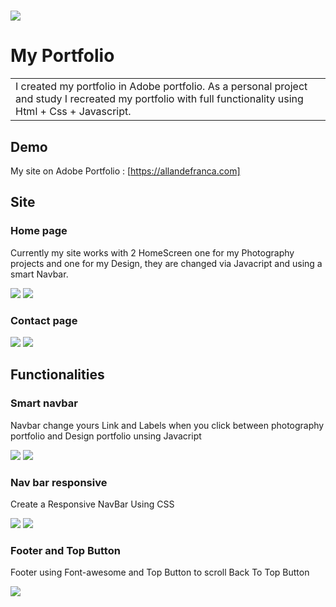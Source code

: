# 

![](https://cdn.myportfolio.com/711ff2ad-6572-4abf-8389-6af5798d3db0/0abf90b7-56be-4f31-9ccb-a2e3dff42a08_rw_1920.png?h=390ec2f3ef209d5387976fa5f9e0cbfb)

# My Portfolio

<table>
<tr>
<td>
    I created my portfolio in Adobe portfolio. As a personal project and study I recreated my portfolio with full functionality using Html + Css + Javascript.
</td>
</tr>
</table>

## Demo

My site on Adobe Portfolio :  [https://allandefranca.com]

## Site

### Home page

Currently my site works with 2 HomeScreen one for my Photography projects and one for my Design, they are changed via Javacript and using a smart Navbar.

![](https://cdn.myportfolio.com/711ff2ad-6572-4abf-8389-6af5798d3db0/f562ce46-25ef-4e1d-a294-8cb1ba5d28b6_rw_1920.png?h=af8b21698d645b893d9c7e7fa6b34443)
![](https://cdn.myportfolio.com/711ff2ad-6572-4abf-8389-6af5798d3db0/0abf90b7-56be-4f31-9ccb-a2e3dff42a08_rw_1920.png?h=390ec2f3ef209d5387976fa5f9e0cbfb)

### Contact page

![](https://cdn.myportfolio.com/711ff2ad-6572-4abf-8389-6af5798d3db0/afec7331-177c-4a55-9cdb-8c46f34d6beb_rw_1920.png?h=9f9329d8e7f7db236fb5213c5b1de774)
![](https://cdn.myportfolio.com/711ff2ad-6572-4abf-8389-6af5798d3db0/dfb96602-1aeb-4a5c-a0ca-a4e93edb5c48_rw_1920.png?h=88850ceba2b78bef57ab6219e7c12029)

## Functionalities

### Smart navbar

Navbar change yours Link and Labels when you click between photography portfolio and Design portfolio unsing Javacript

![](https://cdn.myportfolio.com/711ff2ad-6572-4abf-8389-6af5798d3db0/ca449d60-2d3d-4f12-a04c-dc00c13a3c97_rw_1200.png?h=b7e80695007a795eb8fe192202979d4b)
![](https://cdn.myportfolio.com/711ff2ad-6572-4abf-8389-6af5798d3db0/0c46ffc0-7c0d-46a1-9965-3e557621509c_rw_1200.png?h=978909e4dd8e9b7a7e311214d053c012)

###  Nav bar responsive

Create a Responsive NavBar Using CSS

![](https://cdn.myportfolio.com/711ff2ad-6572-4abf-8389-6af5798d3db0/1e0583e0-c386-402e-8ffc-18be58016702_rw_1200.png?h=dc6ca459097a1753394aeb8a7742244b)
![](https://cdn.myportfolio.com/711ff2ad-6572-4abf-8389-6af5798d3db0/b025e023-ed40-425b-87dc-1831b4d5562a_rw_1920.png?h=a3ad80f852f32c01cbaec4a2871f056e)

### Footer and Top Button

Footer using Font-awesome and Top Button to scroll Back To Top Button

![](https://cdn.myportfolio.com/711ff2ad-6572-4abf-8389-6af5798d3db0/72e066f0-5b1f-4162-bbec-eb713f1a2610_rw_600.png?h=9d1f6cbe813029b95038de074f2b569f)



